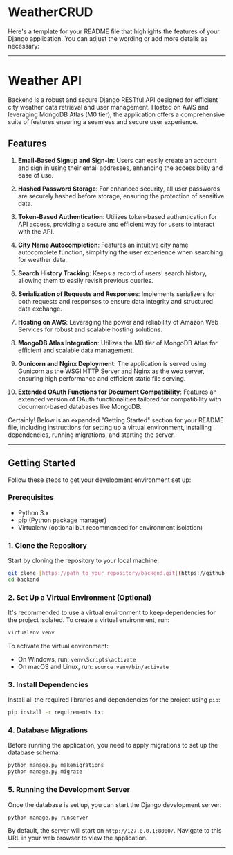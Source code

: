 # WeatherCRUD
Here's a template for your README file that highlights the features of your Django application. You can adjust the wording or add more details as necessary:

---

# Weather API

Backend is a robust and secure Django RESTful API designed for efficient city weather data retrieval and user management. Hosted on AWS and leveraging MongoDB Atlas (M0 tier), the application offers a comprehensive suite of features ensuring a seamless and secure user experience.

## Features

1. **Email-Based Signup and Sign-In**: Users can easily create an account and sign in using their email addresses, enhancing the accessibility and ease of use.

2. **Hashed Password Storage**: For enhanced security, all user passwords are securely hashed before storage, ensuring the protection of sensitive data.

3. **Token-Based Authentication**: Utilizes token-based authentication for API access, providing a secure and efficient way for users to interact with the API.

4. **City Name Autocompletion**: Features an intuitive city name autocomplete function, simplifying the user experience when searching for weather data.

5. **Search History Tracking**: Keeps a record of users' search history, allowing them to easily revisit previous queries.

6. **Serialization of Requests and Responses**: Implements serializers for both requests and responses to ensure data integrity and structured data exchange.

7. **Hosting on AWS**: Leveraging the power and reliability of Amazon Web Services for robust and scalable hosting solutions.

8. **MongoDB Atlas Integration**: Utilizes the M0 tier of MongoDB Atlas for efficient and scalable data management.

9. **Gunicorn and Nginx Deployment**: The application is served using Gunicorn as the WSGI HTTP Server and Nginx as the web server, ensuring high performance and efficient static file serving.

10. **Extended OAuth Functions for Document Compatibility**: Features an extended version of OAuth functionalities tailored for compatibility with document-based databases like MongoDB.

Certainly! Below is an expanded "Getting Started" section for your README file, including instructions for setting up a virtual environment, installing dependencies, running migrations, and starting the server.

---

## Getting Started

Follow these steps to get your development environment set up:

### Prerequisites

- Python 3.x
- pip (Python package manager)
- Virtualenv (optional but recommended for environment isolation)

### 1. Clone the Repository

Start by cloning the repository to your local machine:

```bash
git clone [https://path_to_your_repository/backend.git](https://github.com/elaimte/WeatherCRUD.git
cd backend
```

### 2. Set Up a Virtual Environment (Optional)

It's recommended to use a virtual environment to keep dependencies for the project isolated. To create a virtual environment, run:

```bash
virtualenv venv
```

To activate the virtual environment:

- On Windows, run: `venv\Scripts\activate`
- On macOS and Linux, run: `source venv/bin/activate`

### 3. Install Dependencies

Install all the required libraries and dependencies for the project using `pip`:

```bash
pip install -r requirements.txt
```

### 4. Database Migrations

Before running the application, you need to apply migrations to set up the database schema:

```bash
python manage.py makemigrations
python manage.py migrate
```

### 5. Running the Development Server

Once the database is set up, you can start the Django development server:

```bash
python manage.py runserver
```

By default, the server will start on `http://127.0.0.1:8000/`. Navigate to this URL in your web browser to view the application.

---



